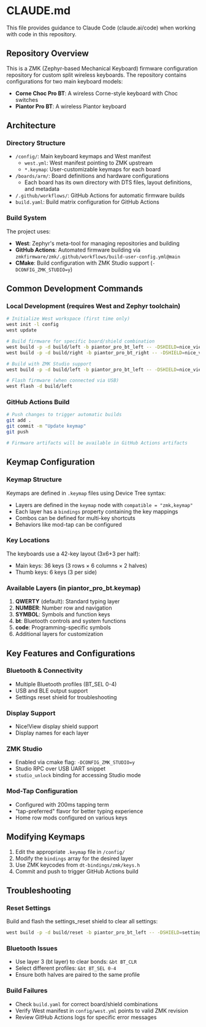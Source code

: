 # CLAUDE.md

This file provides guidance to Claude Code (claude.ai/code) when working with code in this repository.

## Repository Overview

This is a ZMK (Zephyr-based Mechanical Keyboard) firmware configuration repository for custom split wireless keyboards. The repository contains configurations for two main keyboard models:
- **Corne Choc Pro BT**: A wireless Corne-style keyboard with Choc switches
- **Piantor Pro BT**: A wireless Piantor keyboard

## Architecture

### Directory Structure
- `/config/`: Main keyboard keymaps and West manifest
  - `west.yml`: West manifest pointing to ZMK upstream
  - `*.keymap`: User-customizable keymaps for each board
- `/boards/arm/`: Board definitions and hardware configurations
  - Each board has its own directory with DTS files, layout definitions, and metadata
- `/.github/workflows/`: GitHub Actions for automatic firmware builds
- `build.yaml`: Build matrix configuration for GitHub Actions

### Build System
The project uses:
- **West**: Zephyr's meta-tool for managing repositories and building
- **GitHub Actions**: Automated firmware building via `zmkfirmware/zmk/.github/workflows/build-user-config.yml@main`
- **CMake**: Build configuration with ZMK Studio support (`-DCONFIG_ZMK_STUDIO=y`)

## Common Development Commands

### Local Development (requires West and Zephyr toolchain)
```bash
# Initialize West workspace (first time only)
west init -l config
west update

# Build firmware for specific board/shield combination
west build -p -d build/left -b piantor_pro_bt_left -- -DSHIELD=nice_view
west build -p -d build/right -b piantor_pro_bt_right -- -DSHIELD=nice_view

# Build with ZMK Studio support
west build -p -d build/left -b piantor_pro_bt_left -- -DSHIELD=nice_view -DCONFIG_ZMK_STUDIO=y

# Flash firmware (when connected via USB)
west flash -d build/left
```

### GitHub Actions Build
```bash
# Push changes to trigger automatic builds
git add .
git commit -m "Update keymap"
git push

# Firmware artifacts will be available in GitHub Actions artifacts
```

## Keymap Configuration

### Keymap Structure
Keymaps are defined in `.keymap` files using Device Tree syntax:
- Layers are defined in the `keymap` node with `compatible = "zmk,keymap"`
- Each layer has a `bindings` property containing the key mappings
- Combos can be defined for multi-key shortcuts
- Behaviors like mod-tap can be configured

### Key Locations
The keyboards use a 42-key layout (3x6+3 per half):
- Main keys: 36 keys (3 rows × 6 columns × 2 halves)
- Thumb keys: 6 keys (3 per side)

### Available Layers (in piantor_pro_bt.keymap)
1. **QWERTY** (default): Standard typing layer
2. **NUMBER**: Number row and navigation
3. **SYMBOL**: Symbols and function keys
4. **bt**: Bluetooth controls and system functions
5. **code**: Programming-specific symbols
6. Additional layers for customization

## Key Features and Configurations

### Bluetooth & Connectivity
- Multiple Bluetooth profiles (BT_SEL 0-4)
- USB and BLE output support
- Settings reset shield for troubleshooting

### Display Support
- Nice!View display shield support
- Display names for each layer

### ZMK Studio
- Enabled via cmake flag: `-DCONFIG_ZMK_STUDIO=y`
- Studio RPC over USB UART snippet
- `studio_unlock` binding for accessing Studio mode

### Mod-Tap Configuration
- Configured with 200ms tapping term
- "tap-preferred" flavor for better typing experience
- Home row mods configured on various keys

## Modifying Keymaps

1. Edit the appropriate `.keymap` file in `/config/`
2. Modify the `bindings` array for the desired layer
3. Use ZMK keycodes from `dt-bindings/zmk/keys.h`
4. Commit and push to trigger GitHub Actions build

## Troubleshooting

### Reset Settings
Build and flash the settings_reset shield to clear all settings:
```bash
west build -p -d build/reset -b piantor_pro_bt_left -- -DSHIELD=settings_reset
```

### Bluetooth Issues
- Use layer 3 (bt layer) to clear bonds: `&bt BT_CLR`
- Select different profiles: `&bt BT_SEL 0-4`
- Ensure both halves are paired to the same profile

### Build Failures
- Check `build.yaml` for correct board/shield combinations
- Verify West manifest in `config/west.yml` points to valid ZMK revision
- Review GitHub Actions logs for specific error messages